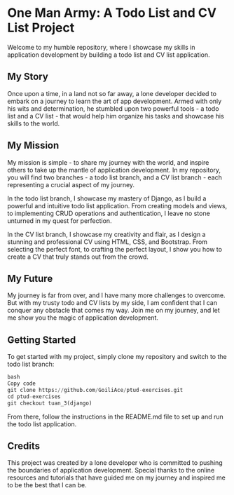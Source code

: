 # One Man Army: A Todo List and CV List Project
Welcome to my humble repository, where I showcase my skills in application development by building a todo list and CV list application.

## My Story
Once upon a time, in a land not so far away, a lone developer decided to embark on a journey to learn the art of app development. Armed with only his wits and determination, he stumbled upon two powerful tools - a todo list and a CV list - that would help him organize his tasks and showcase his skills to the world.

## My Mission
My mission is simple - to share my journey with the world, and inspire others to take up the mantle of application development. In my repository, you will find two branches - a todo list branch, and a CV list branch - each representing a crucial aspect of my journey.

In the todo list branch, I showcase my mastery of Django, as I build a powerful and intuitive todo list application. From creating models and views, to implementing CRUD operations and authentication, I leave no stone unturned in my quest for perfection.

In the CV list branch, I showcase my creativity and flair, as I design a stunning and professional CV using HTML, CSS, and Bootstrap. From selecting the perfect font, to crafting the perfect layout, I show you how to create a CV that truly stands out from the crowd.

## My Future
My journey is far from over, and I have many more challenges to overcome. But with my trusty todo and CV lists by my side, I am confident that I can conquer any obstacle that comes my way. Join me on my journey, and let me show you the magic of application development.

## Getting Started
To get started with my project, simply clone my repository and switch to the todo list branch:
``` python
bash
Copy code
git clone https://github.com/GoiliAce/ptud-exercises.git
cd ptud-exercises
git checkout tuan_3(django)
```
From there, follow the instructions in the README.md file to set up and run the todo list application.

## Credits
This project was created by a lone developer who is committed to pushing the boundaries of application development. Special thanks to the online resources and tutorials that have guided me on my journey and inspired me to be the best that I can be.
